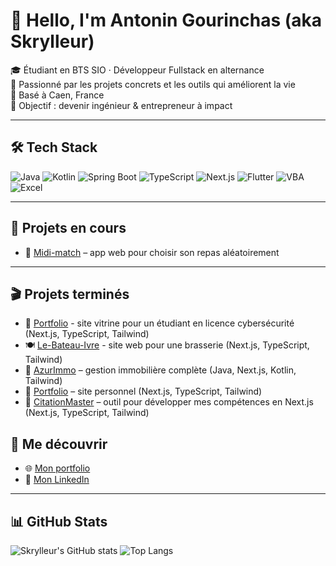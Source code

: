 # 👋 Hello, I'm Antonin Gourinchas (aka Skrylleur)

🎓 Étudiant en BTS SIO · Développeur Fullstack en alternance  
🚀 Passionné par les projets concrets et les outils qui améliorent la vie  
📍 Basé à Caen, France  
🧠 Objectif : devenir ingénieur & entrepreneur à impact

---

## 🛠️ Tech Stack

![Java](https://img.shields.io/badge/Java-ED8B00?style=for-the-badge&logo=java&logoColor=white)
![Kotlin](https://img.shields.io/badge/Kotlin-7F52FF?style=for-the-badge&logo=kotlin&logoColor=white)
![Spring Boot](https://img.shields.io/badge/Spring_Boot-6DB33F?style=for-the-badge&logo=spring-boot&logoColor=white)
![TypeScript](https://img.shields.io/badge/TypeScript-3178C6?style=for-the-badge&logo=typescript&logoColor=white)
![Next.js](https://img.shields.io/badge/Next.js-000000?style=for-the-badge&logo=nextdotjs&logoColor=white)
![Flutter](https://img.shields.io/badge/Flutter-02569B?style=for-the-badge&logo=flutter&logoColor=white)
![VBA](https://img.shields.io/badge/VBA-007ACC?style=for-the-badge&logo=visualbasic&logoColor=white)
![Excel](https://img.shields.io/badge/Excel-217346?style=for-the-badge&logo=microsoft-excel&logoColor=white)

---

## 🧪 Projets en cours

- 🎯 [Midi-match](https://github.com/Skrylleur/Midi-match) – app web pour choisir son repas aléatoirement

---

## 🎬 Projets terminés

- 💼 [Portfolio](https://portfolio-dan-laine.netlify.app) - site vitrine pour un étudiant en licence cybersécurité (Next.js, TypeScript, Tailwind) 
- 🍽️ [Le-Bateau-Ivre](https://github.com/Skrylleur/le-bateau-ivre) - site web pour une brasserie (Next.js, TypeScript, Tailwind) 
- 🏢 [AzurImmo](https://github.com/Skrylleur/API_Azurimmo) – gestion immobilière complète (Java, Next.js, Kotlin, Tailwind) 
- 💼 [Portfolio](https://github.com/Skrylleur/Portfolio-2025) – site personnel (Next.js, TypeScript, Tailwind)
- 🧠 [CitationMaster](https://github.com/Skrylleur/CitationMaster) – outil pour développer mes compétences en Next.js (Next.js, TypeScript, Tailwind)

## 🔗 Me découvrir

- 🌐 [Mon portfolio](https://gourinchas.com)
- 💼 [Mon LinkedIn](https://www.linkedin.com/in/antonin-gourinchas/)

---

## 📊 GitHub Stats

![Skrylleur's GitHub stats](https://github-readme-stats.vercel.app/api?username=Skrylleur&show_icons=true&theme=tokyonight)
![Top Langs](https://github-readme-stats.vercel.app/api/top-langs/?username=Skrylleur&layout=compact&theme=tokyonight)
